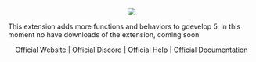 <p align="center">
    <img src="https://user-images.githubusercontent.com/74020202/151860300-8c1282dc-bd0f-4bdd-8102-4ad0fd503a3d.png"
 </p>

This extension adds more functions and behaviors to gdevelop 5, in this moment no have downloads of the extension, coming soon
    <p align="center">
     [Official Website](https://bit.ly/gdevelop-plus) | [Official Discord](https://discord.gg/TWWxeE3M7g) | [Official Help](https://sites.google.com/view/gdevelop-plus/help) | [Official Documentation](https://github.com/Crashenterminate/gdevelop-plus/wiki)
 </p>
